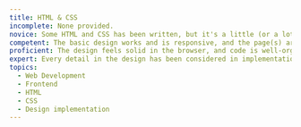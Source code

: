 ```yaml
---
title: HTML & CSS
incomplete: None provided.
novice: Some HTML and CSS has been written, but it's a little (or a lot) broken. Nothing particularly ambitious has been attempted in the HTML/CSS prototype.
competent: The basic design works and is responsive, and the page(s) are mostly complete. Code could probably be better organized or cleaned up, but the prototype conveys clearly the design concept within a web browser.
proficient: The design feels solid in the browser, and code is well-organized and documented.
expert: Every detail in the design has been considered in implementation, with interactive states considered throughout. Accessibility has also been considered and implemented. Are you sure you're in the right class?
topics:
  - Web Development
  - Frontend
  - HTML
  - CSS
  - Design implementation
---
```

